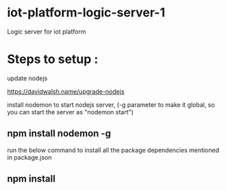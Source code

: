 # iot-platform-logic-server-1
Logic server for iot platform

# Steps to setup : 

update nodejs

https://davidwalsh.name/upgrade-nodejs

install nodemon to start nodejs server, (-g parameter to make it global, so you can start the server as "nodemon start")

## npm install nodemon -g

run the below command to install all the package dependencies mentioned in package.json 

## npm install
